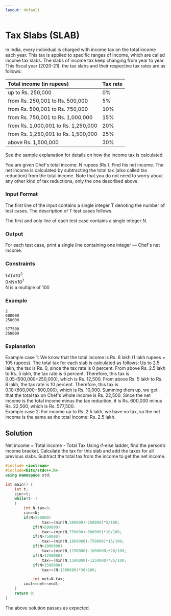 ```yaml
---
layout: default
---
```


# Tax Slabs (SLAB)

In India, every individual is charged with income tax on the total income each year. This tax is applied to specific ranges of income, which are called income tax slabs. The slabs of income tax keep changing from year to year. This fiscal year (2020-21), the tax slabs and their respective tax rates are as follows:

| Total income (in rupees) | Tax rate |
|:-------------|:------------------|
| up to Rs. 250,000	| 0% |
| from Rs. 250,001 to Rs. 500,000	| 5% |
| from Rs. 500,001 to Rs. 750,000	| 10% |
| from Rs. 750,001 to Rs. 1,000,000	| 15% |
| from Rs. 1,000,001 to Rs. 1,250,000	| 20% |
| from Rs. 1,250,001 to Rs. 1,500,000	| 25% |
| above Rs. 1,500,000 |	30% |

See the sample explanation for details on how the income tax is calculated.

You are given Chef's total income: N rupees (Rs.). Find his net income. The net income is calculated by subtracting the total tax (also called tax reduction) from the total income. Note that you do not need to worry about any other kind of tax reductions, only the one described above.

### Input Format
The first line of the input contains a single integer T denoting the number of test cases. The description of T test cases follows.

The first and only line of each test case contains a single integer N.

### Output
For each test case, print a single line containing one integer — Chef's net income.

### Constraints
1≤T≤10<sup>3</sup><br> 
0≤N≤10<sup>7</sup><br>
N is a multiple of 100

### Example
```
2
600000
250000
```

```
577500
250000
```

### Explanation
Example case 1: We know that the total income is Rs. 6 lakh (1 lakh rupees = 105 rupees). The total tax for each slab is calculated as follows:
Up to 2.5 lakh, the tax is Rs. 0, since the tax rate is 0 percent.
From above Rs. 2.5 lakh to Rs. 5 lakh, the tax rate is 5 percent. Therefore, this tax is 0.05⋅(500,000−250,000), which is Rs. 12,500.
From above Rs. 5 lakh to Rs. 6 lakh, the tax rate is 10 percent. Therefore, this tax is 0.10⋅(600,000−500,000), which is Rs. 10,000.
Summing them up, we get that the total tax on Chef's whole income is Rs. 22,500. Since the net income is the total income minus the tax reduction, it is Rs. 600,000 minus Rs. 22,500, which is Rs. 577,500.
<br>
Example case 2: For income up to Rs. 2.5 lakh, we have no tax, so the net income is the same as the total income: Rs. 2.5 lakh.

## Solution

Net income = Total income - Total Tax
Using if-else ladder, find the person’s income bracket. Calculate the tax for this slab and add the taxes for all previous slabs. Subtract the total tax from the income to get the net income.

```c++
#include <iostream>
#include<bits/stdc++.h>
using namespace std;

int main() {
	int t;
	cin>>t;
	while(t--)
	{
	    int N,tax=0;
	    cin>>N;
	    if(N>250000)
	            tax+=(min(N,500000)-250000)*5/100;
	        if(N>500000)
	            tax+=(min(N,750000)-500000)*10/100;
	        if(N>750000)
	            tax+=(min(N,1000000)-750000)*15/100;
	        if(N>1000000)
	            tax+=(min(N,1250000)-1000000)*20/100;
	        if(N>1250000)
	            tax+=(min(N,1500000)-1250000)*25/100;
	        if(N>1500000)
	            tax+=(N-1500000)*30/100;

	        int net=N-tax;
	    cout<<net<<endl;
	}
	return 0;
}

```

The above solution passes as expected.
